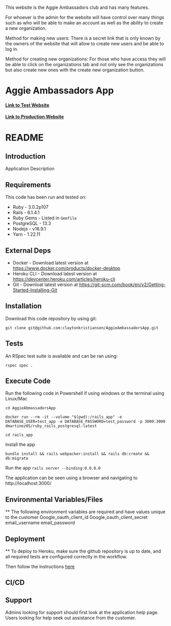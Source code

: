 This website is the Aggie Ambassadors club and has many features.

For whoever is the admin for the website will have control over many things such as who will be able to make an account as well as the ability to create a new organization.

Method for making new users:
    There is a secret link that is only known by the owners of the website that will allow to create new users and be able to log in.

Method for creating new organizations:
    For those who have access they will be able to click on the organizations tab and not only see the organizations but also create new ones with the create new organization button.

# Aggie Ambassadors App

#### [Link to Test Website](https://aggieambassadorapptest.herokuapp.com/)

#### [Link to Production Website](https://aggieambassadorsapp.herokuapp.com/)

# README

## Introduction ##

Application Description

## Requirements ##

This code has been run and tested on:

* Ruby - 3.0.2p107
* Rails - 6.1.4.1
* Ruby Gems - Listed in `Gemfile`
* PostgreSQL - 13.3 
* Nodejs - v16.9.1
* Yarn - 1.22.11


## External Deps  ##

* Docker - Download latest version at https://www.docker.com/products/docker-desktop
* Heroku CLI - Download latest version at https://devcenter.heroku.com/articles/heroku-cli
* Git - Downloat latest version at https://git-scm.com/book/en/v2/Getting-Started-Installing-Git

## Installation ##

Download this code repository by using git:

 `git clone git@github.com:claytonkristiansen/AggieAmbassadorsApp.git`


## Tests ##

An RSpec test suite is available and can be ran using:

  `rspec spec .`

## Execute Code ##

Run the following code in Powershell if using windows or the terminal using Linux/Mac

  `cd AggieAbmassadorsApp`

  `docker run --rm -it --volume "$(pwd):/rails_app" -e DATABASE_USER=test_app -e DATABASE_PASSWORD=test_password -p 3000:3000 dmartinez05/ruby_rails_postgresql:latest`

  `cd rails_app`

Install the app

  `bundle install && rails webpacker:install && rails db:create && db:migrate`

Run the app
  `rails server --binding:0.0.0.0`

The application can be seen using a browser and navigating to http://localhost:3000/

## Environmental Variables/Files ##

** The following environment variables are required and have values unique to the customer
Google_oauth_client_id
Google_oauth_client_secret
email_username
email_password


## Deployment ##

** To deploy to Heroku, make sure the github repository is up to date, and all required tests are configured correctly in the workflow.

Then follow the instructions [here](https://devcenter.heroku.com/articles/github-integration)


## CI/CD ##




## Support ##

Admins looking for support should first look at the application help page.
Users looking for help seek out assistance from the customer.
